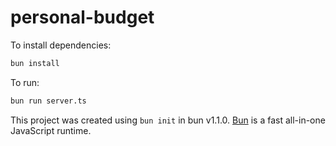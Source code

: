 # personal-budget

To install dependencies:

```bash
bun install
```

To run:

```bash
bun run server.ts
```

This project was created using `bun init` in bun v1.1.0. [Bun](https://bun.sh) is a fast all-in-one JavaScript runtime.
